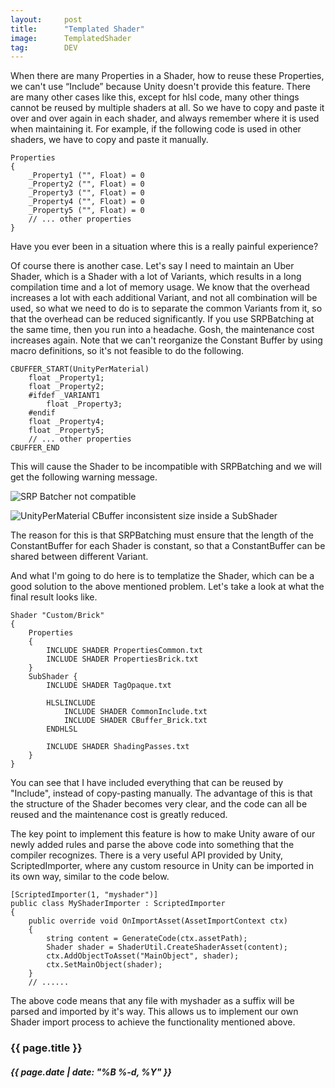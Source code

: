 ```yaml
---
layout:     post
title:      "Templated Shader"
image:      TemplatedShader
tag:        DEV
---
```


When there are many Properties in a Shader, how to reuse these Properties, we can't use “Include” because Unity doesn't provide this feature. There are many other cases like this, except for hlsl code, many other things cannot be reused by multiple shaders at all. So we have to copy and paste it over and over again in each shader, and always remember where it is used when maintaining it. For example, if the following code is used in other shaders, we have to copy and paste it manually.<!--more-->

```
Properties
{
    _Property1 ("", Float) = 0
    _Property2 ("", Float) = 0
    _Property3 ("", Float) = 0
    _Property4 ("", Float) = 0
    _Property5 ("", Float) = 0
    // ... other properties
}
```

Have you ever been in a situation where this is a really painful experience?

Of course there is another case. Let's say I need to maintain an Uber Shader, which is a Shader with a lot of Variants, which results in a long compilation time and a lot of memory usage. We know that the overhead increases a lot with each additional Variant, and not all combination will be used, so what we need to do is to separate the common Variants from it, so that the overhead can be reduced significantly. If you use SRPBatching at the same time, then you run into a headache. Gosh, the maintenance cost increases again. Note that we can't reorganize the Constant Buffer by using macro definitions, so it's not feasible to do the following.

```
CBUFFER_START(UnityPerMaterial)
    float _Property1;
    float _Property2;
    #ifdef _VARIANT1
        float _Property3;
    #endif
    float _Property4;
    float _Property5;
    // ... other properties
CBUFFER_END
```

This will cause the Shader to be incompatible with SRPBatching and we will get the following warning message.

![SRP Batcher not compatible]({{site.url}}/{{site.post_images}}/TemplatedShaderB.jpg)

![UnityPerMaterial CBuffer inconsistent size inside a SubShader]({{site.url}}/{{site.post_images}}/TemplatedShaderA.jpg)

The reason for this is that SRPBatching must ensure that the length of the ConstantBuffer for each Shader is constant, so that a ConstantBuffer can be shared between different Variant.

And what I'm going to do here is to templatize the Shader, which can be a good solution to the above mentioned problem. Let's take a look at what the final result looks like.

```
Shader "Custom/Brick"
{ 
    Properties
    {
        INCLUDE SHADER PropertiesCommon.txt
        INCLUDE SHADER PropertiesBrick.txt
    }
    SubShader {
        INCLUDE SHADER TagOpaque.txt

        HLSLINCLUDE
            INCLUDE SHADER CommonInclude.txt
            INCLUDE SHADER CBuffer_Brick.txt
        ENDHLSL

        INCLUDE SHADER ShadingPasses.txt
    }
}
```

You can see that I have included everything that can be reused by "Include", instead of copy-pasting manually. The advantage of this is that the structure of the Shader becomes very clear, and the code can all be reused and the maintenance cost is greatly reduced.

The key point to implement this feature is how to make Unity aware of our newly added rules and parse the above code into something that the compiler recognizes. There is a very useful API provided by Unity, ScriptedImporter, where any custom resource in Unity can be imported in its own way, similar to the code below.

```
[ScriptedImporter(1, "myshader")]
public class MyShaderImporter : ScriptedImporter
{
    public override void OnImportAsset(AssetImportContext ctx)
    {
        string content = GenerateCode(ctx.assetPath);
        Shader shader = ShaderUtil.CreateShaderAsset(content);
        ctx.AddObjectToAsset("MainObject", shader);
        ctx.SetMainObject(shader);
    }
    // ......
```

The above code means that any file with myshader as a suffix will be parsed and imported by it's way. This allows us to implement our own Shader import process to achieve the functionality mentioned above.

<h3>{{ page.title }}</h3>
<h5>{{ page.date | date: "%B %-d, %Y" }}</h5>
